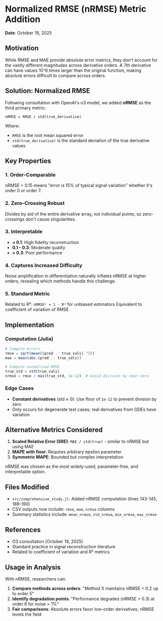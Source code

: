 # Normalized RMSE (nRMSE) Metric Addition

**Date**: October 19, 2025

## Motivation

While RMSE and MAE provide absolute error metrics, they don't account for the vastly different magnitudes across derivative orders. A 7th derivative can have values 10^6 times larger than the original function, making absolute errors difficult to compare across orders.

## Solution: Normalized RMSE

Following consultation with OpenAI's o3 model, we added **nRMSE** as the third primary metric:

```
nRMSE = RMSE / std(true_derivative)
```

Where:
- `RMSE` is the root mean squared error
- `std(true_derivative)` is the standard deviation of the true derivative values

## Key Properties

### 1. Order-Comparable
nRMSE = 0.15 means "error is 15% of typical signal variation" whether it's order 0 or order 7.

### 2. Zero-Crossing Robust
Divides by std of the entire derivative array, not individual points, so zero-crossings don't cause singularities.

### 3. Interpretable
- **< 0.1**: High fidelity reconstruction
- **0.1 - 0.3**: Moderate quality
- **> 0.3**: Poor performance

### 4. Captures Increased Difficulty
Noise amplification in differentiation naturally inflates nRMSE at higher orders, revealing which methods handle this challenge.

### 5. Standard Metric
Related to R²: `nRMSE² = 1 - R²` for unbiased estimators
Equivalent to coefficient of variation of RMSE

## Implementation

### Computation (Julia)
```julia
# Compute errors
rmse = sqrt(mean((pred .- true_vals).^2))
mae = mean(abs.(pred .- true_vals))

# Compute normalized RMSE
true_std = std(true_vals)
nrmse = rmse / max(true_std, 1e-12)  # Avoid division by near-zero
```

### Edge Cases
- **Constant derivatives** (std ≈ 0): Use floor of `1e-12` to prevent division by zero
- Only occurs for degenerate test cases; real derivatives from ODEs have variation

## Alternative Metrics Considered

1. **Scaled Relative Error (SRE)**: `MAE / std(true)` - similar to nRMSE but using MAE
2. **MAPE with floor**: Requires arbitrary epsilon parameter
3. **Symmetric MAPE**: Bounded but complex interpretation

nRMSE was chosen as the most widely-used, parameter-free, and interpretable option.

## Files Modified

- `src/comprehensive_study.jl`: Added nRMSE computation (lines 143-145, 188-190)
- CSV outputs now include: `rmse`, `mae`, `nrmse` columns
- Summary statistics include: `mean_nrmse`, `std_nrmse`, `min_nrmse`, `max_nrmse`

## References

- O3 consultation (October 19, 2025)
- Standard practice in signal reconstruction literature
- Related to coefficient of variation and R² metrics

## Usage in Analysis

With nRMSE, researchers can:
1. **Compare methods across orders**: "Method X maintains nRMSE < 0.2 up to order 5"
2. **Identify degradation points**: "Performance degrades (nRMSE > 0.3) at order 6 for noise > 1%"
3. **Fair comparisons**: Absolute errors favor low-order derivatives; nRMSE levels the field
